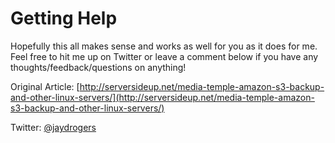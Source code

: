 # Getting Help

Hopefully this all makes sense and works as well for you as it does for me. Feel free to hit me up on Twitter or leave a comment below if you have any thoughts/feedback/questions on anything!

Original Article: [http://serversideup.net/media-temple-amazon-s3-backup-and-other-linux-servers/](http://serversideup.net/media-temple-amazon-s3-backup-and-other-linux-servers/)

Twitter: [@jaydrogers](http://twitter.com/jaydrogers)
